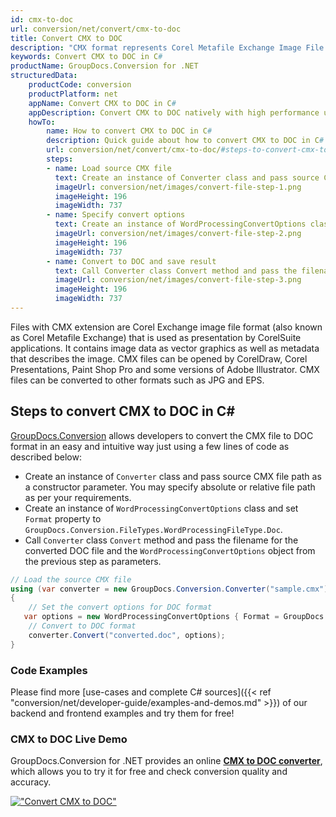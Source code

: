 ```yaml
---
id: cmx-to-doc
url: conversion/net/convert/cmx-to-doc
title: Convert CMX to DOC
description: "CMX format represents Corel Metafile Exchange Image File with .cmx extension. Learn how to convert CMX to DOC file programmatically in C# language using GroupDocs.Conversion for .NET library."
keywords: Convert CMX to DOC in C#
productName: GroupDocs.Conversion for .NET
structuredData:
    productCode: conversion
    productPlatform: net
    appName: Convert CMX to DOC in C#
    appDescription: Convert CMX to DOC natively with high performance using C# language and server side GroupDocs.Conversion for .NET APIs, without the use of any software like Microsoft or Open Office.
    howTo:
        name: How to convert CMX to DOC in C# 
        description: Quick guide about how to convert CMX to DOC in C# with high performance and accuracy.
        url: conversion/net/convert/cmx-to-doc/#steps-to-convert-cmx-to-doc-in-c
        steps:
        - name: Load source CMX file 
          text: Create an instance of Converter class and pass source CMX file path as a constructor parameter. You may specify absolute or relative file path as per your requirements. 
          imageUrl: conversion/net/images/convert-file-step-1.png
          imageHeight: 196
          imageWidth: 737
        - name: Specify convert options 
          text: Create an instance of WordProcessingConvertOptions class.
          imageUrl: conversion/net/images/convert-file-step-2.png
          imageHeight: 196
          imageWidth: 737
        - name: Convert to DOC and save result 
          text: Call Converter class Convert method and pass the filename for the converted HTML file and the WordProcessingConvertOptions object from the previous step as parameters.
          imageUrl: conversion/net/images/convert-file-step-3.png
          imageHeight: 196
          imageWidth: 737
---
```


Files with CMX extension are Corel Exchange image file format (also known as Corel Metafile Exchange) that is used as presentation by CorelSuite applications. It contains image data as vector graphics as well as metadata that describes the image. CMX files can be opened by CorelDraw, Corel Presentations, Paint Shop Pro and some versions of Adobe Illustrator. CMX files can be converted to other formats such as JPG and EPS.

## Steps to convert CMX to DOC in C#

[GroupDocs.Conversion](https://products.groupdocs.com/conversion/net) allows developers to convert the CMX file to DOC format in an easy and intuitive way just using a few lines of code as described below:

* Create an instance of `Converter` class and pass source CMX file path as a constructor parameter. You may specify absolute or relative file path as per your requirements. 
* Create an instance of `WordProcessingConvertOptions` class and set `Format` property to `GroupDocs.Conversion.FileTypes.WordProcessingFileType.Doc`.
* Call `Converter` class `Convert` method and pass the filename for the converted DOC file and the `WordProcessingConvertOptions` object from the previous step as parameters.

```csharp
// Load the source CMX file
using (var converter = new GroupDocs.Conversion.Converter("sample.cmx"))
{
    // Set the convert options for DOC format
   var options = new WordProcessingConvertOptions { Format = GroupDocs.Conversion.FileTypes.WordProcessingFileType.Doc };
    // Convert to DOC format
    converter.Convert("converted.doc", options);
}
```

### Code Examples

Please find more [use-cases and complete C# sources]({{< ref "conversion/net/developer-guide/examples-and-demos.md" >}}) of our backend and frontend examples and try them for free!

### CMX to DOC Live Demo

GroupDocs.Conversion for .NET provides an online [**CMX to DOC converter**](https://products.groupdocs.app/conversion/cmx-to-doc), which allows you to try it for free and check conversion quality and accuracy.

[!["Convert CMX to DOC"](conversion/net/images/convert-to-doc/convert-cmx-to-doc.png)](https://products.groupdocs.app/conversion/cmx-to-doc)